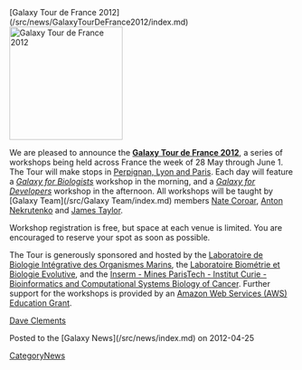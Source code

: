 <div class='newsItemHeader'>[Galaxy Tour de France 2012](/src/news/GalaxyTourDeFrance2012/index.md)</div>

<div class='right'><a href='/src/events/GalaxyTourDeFrance2012/index.md'><img src="/src/images/Logos/GalaxyTourDeFranceMap.png" alt="Galaxy Tour de France 2012" height="200" /></a></div>

We are pleased to announce the **[Galaxy Tour de France 2012](/src/events/GalaxyTourDeFrance2012/index.md)**, a series of workshops being held across France the week of 28 May through June 1.  The Tour will make stops in [Perpignan, Lyon and Paris](/src/events/GalaxyTourDeFrance2012/index.md#itinerary).  Each day will feature a *[Galaxy for Biologists](/src/events/GalaxyTourDeFrance2012/index.md)* workshop in the morning, and a *[Galaxy for Developers](/src/events/GalaxyTourDeFrance2012/index.md)* workshop in the afternoon.  All workshops will be taught by [Galaxy Team](/src/Galaxy Team/index.md) members [Nate Coroar](/src/nate/index.md), [Anton Nekrutenko](/src/anton/index.md) and [James Taylor](/src/JamesTaylor/index.md).

Workshop registration is free, but space at each venue is limited.  You are encouraged to reserve your spot as soon as possible.
 
The Tour is generously sponsored and hosted by the [Laboratoire de Biologie Intégrative des Organismes Marins](http://biom.obs-banyuls.fr/fr/index.html), the [Laboratoire Biométrie et Biologie Evolutive](http://lbbe.univ-lyon1.fr/), and the [Inserm - Mines ParisTech - Institut Curie - Bioinformatics and Computational Systems Biology of Cancer](http://u900.curie.fr/).  Further support for the workshops is provided by an [Amazon Web Services (AWS) Education Grant](http://aws.amazon.com/education).

[Dave Clements](/src/DaveClements/index.md)
<div class='newsItemFooter'>Posted to the [Galaxy News](/src/news/index.md) on 2012-04-25</div>

[CategoryNews](/src/CategoryNews/index.md)
